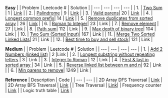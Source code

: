 **Easy**
|     | Problem | Leetcode # | Solution |
| --- | ---     | ---        | ---      |
| 1. | [Two Sum](https://leetcode.com/problems/two-sum/) | 1 | [Link](https://github.com/joanne-wu-hoo/problem-solving/blob/master/leetcode/easy/1-two-sum.js) |
| 2. | [Palindrome](https://leetcode.com/problems/palindrome-number/) | 9 | [Link](https://github.com/joanne-wu-hoo/problem-solving/blob/master/leetcode/easy/9-is-palindrome.js) |
| 3. | [Valid parens](https://leetcode.com/problems/valid-parentheses/)| 20 | [Link](https://github.com/joanne-wu-hoo/problem-solving/blob/master/leetcode/easy/20-is-valid-parens.js) |
| 4. | [Longest common prefix](https://leetcode.com/problems/longest-common-prefix/)| 14 | [Link](https://github.com/joanne-wu-hoo/problem-solving/blob/master/leetcode/easy/14-longest-common-prefix.js) |
| 5. | [Remove duplicates from sorted array](https://leetcode.com/problems/remove-duplicates-from-sorted-array/) | 26 | [Link](https://github.com/joanne-wu-hoo/problem-solving/blob/master/leetcode/easy/26-remove-dups-in-place.js) |
| 6. | [Roman to Integer](https://leetcode.com/problems/roman-to-integer/)| 23 | Link |
| 7. | [Remove element](https://leetcode.com/problems/remove-element/) | 27  | Link |
| 8. | [Path sum](https://leetcode.com/problems/path-sum)| 112 | Link |
| 9. | [Max depth of binary tree](https://leetcode.com/problems/maximum-depth-of-binary-tree/)| 104 | Link |
| 10. | [Two Sum (Sorted Input)](https://leetcode.com/problems/two-sum-ii-input-array-is-sorted/)| 167 | Link |
| 11. | [Merge Two Sorted Linked Lists](https://leetcode.com/problems/merge-two-sorted-lists/)| 21 | Link |
| 12. | [Best time to buy and sell stock](https://leetcode.com/problems/best-time-to-buy-and-sell-stock/)| 121 | Link |

**Medium**
|     | Problem | Leetcode # | Solution |
| --- | ---     | ---        | ---      |
| 1. | [Add 2 Numbers (linked list)](https://leetcode.com/problems/add-two-numbers/)      | 2      |Link     |
| 2. | [Longest substring without repeating letters](https://leetcode.com/problems/longest-substring-without-repeating-characters/)    | 3    | Link      |
| 3. | [Integer to Roman](https://leetcode.com/problems/integer-to-roman/)   | 12   | Link      |
| 4. | [First & last in sorted array ](https://leetcode.com/problems/find-first-and-last-position-of-element-in-sorted-array/) | 34   | Link      |
| 5. | [Reverse linked list between m and n](https://leetcode.com/problems/reverse-linked-list-ii/submissions/)| 92  | Link      |
| 6. | [Min parens to remove](https://leetcode.com/problems/minimum-remove-to-make-valid-parentheses/submissions/)| 1249  | Link      |


**Reference**
| Description | Code |
| ---     | ---  |
| 2D Array DFS Traversal   | [Link](https://github.com/joanne-wu-hoo/problem-solving/blob/master/2d-array-dfs-traversal.js)      |
| 2D Array BFS Traversal | [Link](https://github.com/joanne-wu-hoo/problem-solving/blob/master/2d-array-bfs-traversal.js) |
| Tree Traversal | [Link](https://github.com/joanne-wu-hoo/problem-solving/blob/master/tree-traversal.js)|
| Frequency counter | [Link](https://github.com/joanne-wu-hoo/problem-solving/blob/master/using-freq-map.js) |
| Logic truth table | [Link](https://github.com/joanne-wu-hoo/problem-solving/blob/master/logic-truth-table) |
